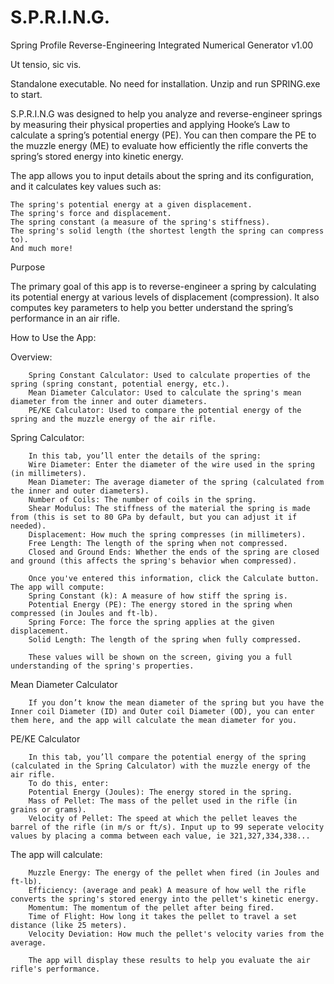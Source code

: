 # S.P.R.I.N.G.
Spring Profile Reverse-Engineering Integrated Numerical Generator v1.00

Ut tensio, sic vis.

Standalone executable. No need for installation. Unzip and run SPRING.exe to start.

S.P.R.I.N.G was designed to help you analyze and reverse-engineer springs by measuring their physical properties and applying Hooke’s Law to calculate a spring’s potential energy (PE). You can then compare the PE to the muzzle energy (ME) to evaluate how efficiently the rifle converts the spring’s stored energy into kinetic energy.

The app allows you to input details about the spring and its configuration, and it calculates key values such as:

    The spring's potential energy at a given displacement.
    The spring's force and displacement.
    The spring constant (a measure of the spring's stiffness).
    The spring's solid length (the shortest length the spring can compress to).
    And much more!

Purpose

The primary goal of this app is to reverse-engineer a spring by calculating its potential energy at various levels of displacement (compression). It also computes key parameters to help you better understand the spring’s performance in an air rifle.

How to Use the App:

Overview:
        
        Spring Constant Calculator: Used to calculate properties of the spring (spring constant, potential energy, etc.).
        Mean Diameter Calculator: Used to calculate the spring's mean diameter from the inner and outer diameters.
        PE/KE Calculator: Used to compare the potential energy of the spring and the muzzle energy of the air rifle.
        
Spring Calculator:

        In this tab, you’ll enter the details of the spring:
        Wire Diameter: Enter the diameter of the wire used in the spring (in millimeters).
        Mean Diameter: The average diameter of the spring (calculated from the inner and outer diameters).
        Number of Coils: The number of coils in the spring.
        Shear Modulus: The stiffness of the material the spring is made from (this is set to 80 GPa by default, but you can adjust it if needed).
        Displacement: How much the spring compresses (in millimeters).
        Free Length: The length of the spring when not compressed.
        Closed and Ground Ends: Whether the ends of the spring are closed and ground (this affects the spring's behavior when compressed).

        Once you've entered this information, click the Calculate button. The app will compute:
        Spring Constant (k): A measure of how stiff the spring is.
        Potential Energy (PE): The energy stored in the spring when compressed (in Joules and ft-lb).
        Spring Force: The force the spring applies at the given displacement.
        Solid Length: The length of the spring when fully compressed.

        These values will be shown on the screen, giving you a full understanding of the spring's properties.

Mean Diameter Calculator
        
        If you don’t know the mean diameter of the spring but you have the Inner coil Diameter (ID) and Outer coil Diameter (OD), you can enter them here, and the app will calculate the mean diameter for you.

PE/KE Calculator

        In this tab, you’ll compare the potential energy of the spring (calculated in the Spring Calculator) with the muzzle energy of the air rifle.
        To do this, enter:
        Potential Energy (Joules): The energy stored in the spring.
        Mass of Pellet: The mass of the pellet used in the rifle (in grains or grams).
        Velocity of Pellet: The speed at which the pellet leaves the barrel of the rifle (in m/s or ft/s). Input up to 99 seperate velocity values by placing a comma between each value, ie 321,327,334,338...

The app will calculate:

        Muzzle Energy: The energy of the pellet when fired (in Joules and ft-lb).
        Efficiency: (average and peak) A measure of how well the rifle converts the spring's stored energy into the pellet's kinetic energy.
        Momentum: The momentum of the pellet after being fired.
        Time of Flight: How long it takes the pellet to travel a set distance (like 25 meters).
        Velocity Deviation: How much the pellet's velocity varies from the average.

        The app will display these results to help you evaluate the air rifle's performance.

